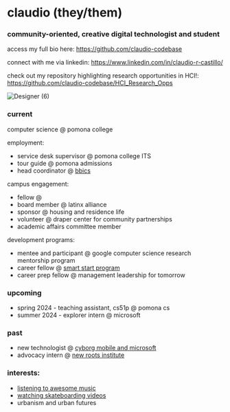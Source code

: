 # claudio (they/them)
### community-oriented, creative digital technologist and student
access my full bio here: https://github.com/claudio-codebase


connect with me via linkedin: https://www.linkedin.com/in/claudio-r-castillo/


check out my repository highlighting research opportunities in HCI!: https://github.com/claudio-codebase/HCI_Research_Opps

![Designer (6)](https://github.com/claudio-codebase/claudio-codebase.github.io/assets/130110208/593e3a71-8092-41b5-b0ee-dda80e258c48)

### **current**
computer science @ pomona college

employment:
- service desk supervisor @ pomona college ITS
- tour guide @ pomona admissions
- head coordinator @ [bbics](https://www.instagram.com/bbicspomona/)

campus engagement:
- fellow @ 
- board member @ latinx alliance
- sponsor @ housing and residence life
- volunteer @ draper center for community partnerships
- academic affairs committee member

development programs:
- mentee and participant @ google computer science research mentorship program
- career fellow @ [smart start program](https://www.pomona.edu/administration/career-development/career-advising-resources/smart-start)
- career prep fellow @ management leadership for tomorrow

### **upcoming**
- spring 2024 - teaching assistant, cs51p @ pomona cs 
- summer 2024 - explorer intern @ microsoft


### **past**
- new technologist @ [cyborg mobile and microsoft](https://newtechnologists.com/)
- advocacy intern @ [new roots institute](https://www.newrootsinstitute.org/)


### interests:
- [listening to awesome music](https://open.spotify.com/user/0w437a8w6jkyfpy0arm9lumi5?si=04a3b6a8d02749d2)
- [watching skateboarding videos](https://youtube.com/playlist?list=PLR8-g11b486O5S_lRrNuwrK5uf0gcgdDF&si=MQKhPrl-Y1og4bmD)
- urbanism and urban futures
